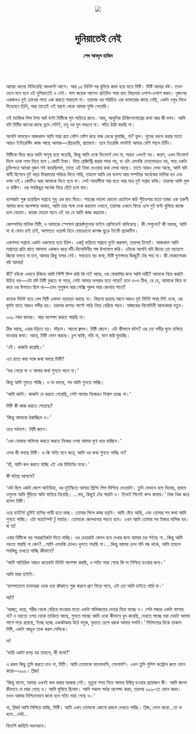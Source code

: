 <div align=center>
<img src=https://images.prothomalo.com/prothomalo-bangla%2F2021-03%2F12387708-6652-4d18-b0cf-9870b22676c5%2FMasuk_Art_03_03_2021.jpg?rect=0%2C88%2C1129%2C593&w=1200&ar=40%3A21&auto=format%2Ccompress&ogImage=true&mode=crop&overlay=&overlay_position=bottom&overlay_width_pct=1 />
<br><br>
<h1>দুনিয়াতেই নেই</h1> 
<h4>শেখ আবদুল হাকিম</h4>
<br><br>
</div>

আমরা আলো নিভিয়েছি আধঘণ্টা আগে। আর ১৫ মিনিট পর ঘুমিয়ে কাদা হয়ে যাবে মিষ্টি। মিষ্টি আমার বউ। তখন দেখে মনে হবে এই দুনিয়াতেই ও নেই। মাস কয়েক আগেও প্রতিদিন সারা রাত বিছানায় এপাশ–ওপাশ করত। দুজনের একজনও দুই চোখের পাতা এক করতে পারতাম না। তারপর ওর পরিচিত এক ডাক্তারের কাছে গেছি, একটা ওষুধ লিখে দিয়েছেন তিনি, আর তাতেই ওই যন্ত্রণা থেকে আমরা মুক্তি পেয়েছি।

ওই ম্যাজিক পিল টানা আট ঘণ্টা মিষ্টিকে ঘুম পাড়িয়ে রাখে। আহ্, আধুনিক চিকিৎসাশাস্ত্রের কথা আর কী বলব। আমি যদি মিষ্টির কানের কাছে ড্রাম পেটাই, তবু ওর ঘুম ভাঙবে না। সত্যি ঠাট্টা করছি না।

আপনি ভাবছেন আজকাল আমি সারা রাত ভোঁশ ভোঁশ করে নাক ডেকে ঘুমাচ্ছি, না? ভুল। ঘুমের বদলে করার মতো আরও ইন্টারেস্টিং কাজ আছে আমার—ছেঁচড়ামি, প্রতারণা। তবে ইংরেজি নামটাই আমার বেশি পছন্দ চিটিং।

মিষ্টিকে বিয়ে করে আমি অসুস্থ হয়ে পড়েছি, কিন্তু আমি ওকে ডিভোর্স দেব না, অন্তত এখনই নয়। কারণ, এখন ডিভোর্স দিলে ওকে নগদ দিতে হবে ১ কোটি টাকা। বিয়ে রেজিস্ট্রি করার সময় নয়, বা এটা এমনকি দেনমোহরও নয়, পরে একটা চুক্তিপত্রে আমরা দুজন সই করেছিলাম, তাতে এই টাকা দেওয়ার কথা লেখা আছে। তাতে আরও লেখা আছে, আমি যদি স্বামী হিসেবে দুই বছর বিশ্বস্ততার পরিচয় দিতে পারি, তাহলে আমি ওর ব্যবসা আর সম্পত্তির অর্ধেকের মালিক হব এবং নগদ ওই ১ কোটিও আর আমাকে দিতে হবে না। সেই সময়সীমা পার হতে আর মাত্র দুই সপ্তাহ বাকি। তারপর আমি মুক্ত ও স্বাধীন। ওর সবকিছুর অর্ধেক নিয়ে হেঁটে চলে যাব।

ব্যাপারটা শুরু হয়েছিল সপ্তাহে শুধু এক রাত দিয়ে। শহরের ভালো কোনো হোটেলে কচি পুঁইডগার মতো তাজা এক তরুণী আমার জন্য অপেক্ষায় থাকত, আমি তার সঙ্গে দেখা করতাম ওখানে, তারপর এখানে ফিরে এসে দুই ঘণ্টা ঘুমিয়ে কাজে চলে যেতাম। কাজে যেতাম মানে এই নয় যে আমি কাজ করতাম।

কোম্পানির মালিক মিষ্টি, ও আমাকে স্পেশাল প্রজেক্টগুলোর ভাইস প্রেসিডেন্ট বানিয়েছে। কী সেগুলো? কী আবার, আমি যা বা যেমন চাই তাই, আপাতত ওয়েস্ট বিনে মোচড়ানো কাগজ ছুড়ে টার্গেট প্র্যাকটিস।

একসময় সপ্তাহে একটা একঘেয়ে হয়ে উঠল। একটু বাড়িয়ে সপ্তাহে দুটো করলাম, তারপর তিনটে। আজকাল আমি সপ্তাহের প্রতি রাতে আলাদা একজন করে নটী-বিনোদিনীর সঙ্গ উপভোগ করি। এটাকে আপনি যদি জিয়ো তো অ্যায়সে জিয়ো বলতে না চান, আমার কিছু বলার নেই। সবচেয়ে বড় কথা, মিষ্টি ঘুণাক্ষরে কিচ্ছুটি টের পায় না। কী বোকাসোকা বউ আমার!

কী? বউকে এভাবে ঠকিয়ে আমি গিল্টি ফিল করি কি না? আরে, ওর বোকামির জন্য আমি দায়ী? আমাকে বিয়ে করাটা উচিত নয়—এটা যদি মিষ্টি বুঝতে না পারে, সেটা আমার অপরাধ হতে পারে? তবে এ–ও ঠিক, হে হে, আমাকে বিয়ে না করে ওর উপায়ও ছিল না—এমন সুপুরুষ আর সেক্সি পুরুষ আর কোথায় পাবে?

কয়েক মিনিট হয়ে গেল মিষ্টি একদম নড়াচড়া করছে না। বিছানা ছাড়ার আগে আরও দুই মিনিট সময় দিই ওকে, ওর ঘুমটা যাতে আরও গভীর হয়। তারপর কাপড় পাল্টে গাড়ি নিয়ে বেরিয়ে পড়ব। আজকের বিনোদিনী আনকোরা নতুন।

৩৩০ নম্বর কামরা। আর অপেক্ষা করতে পারছি না।

ঠিক আছে, এবার উঠতে হয়। দাঁড়ান। আলো জ্বলল। মিষ্টি জেগে। এটা কীভাবে ঘটল? ওর তো গভীর ঘুমে তলিয়ে যাওয়ার কথা। আরে, মিষ্টি ফোন করছে। চুপ থাকি, নড়ি না, ভান করি ঘুমাচ্ছি।

‘এই। কাজটা করেছি।’

এত রাতে কার সঙ্গে কথা বলছে মিষ্টি?

‘ভয় পেয়ো না ও আমার কথা শুনতে পাবে না।’

কিন্তু আমি শুনতে পাচ্ছি। ও যা বলছে, সব আমি শুনতে পাচ্ছি।

‘আমি জানি। কাজটা যে করতে পেরেছি, সেটা আমার নিজেরও বিশ্বাস হচ্ছে না।’

মিষ্টি কী কাজ করতে পেরেছে?

‘কিন্তু আমাকে ঠকাচ্ছিল ও।’

ওরে সর্বনাশ। মিষ্টি জানে।

‘এবং বোকার অভিনয় করতে করতে নিজের ওপর আমার ঘৃণা ধরে যাচ্ছিল।’

এসব কী বলছে মিষ্টি। ও কি সত্যি মনে করে, আমি ওর কথা শুনতে পাচ্ছি না?

‘হ্যাঁ, আমি কল করতে যাচ্ছি এই এক মিনিটের মধ্যে।’

কী ঘটছে আসলে?

‘ওটা ছিল একটা জোশ আইডিয়া, ওর হুইস্কিতে আমার স্লিপিং পিল মিশিয়ে দেওয়াটা। তুমি যেভাবে বলে দিয়েছ, প্রথমে ওগুলো আমি গুঁড়িয়ে আটা বানিয়ে নিয়েছি। ...নাহ্, কিছুই টের পায়নি ও। তিনটে পিলেই কম্ম কাবার।’ খিক খিক করে হাসল মিষ্টি।

ওরে ডাইনি! তুমিই হাসির পাত্রী হতে যাচ্ছ। তোমার পিলে কাজ হয়নি। আমি বেঁচে আছি, এবং তোমার সব কথা আমি শুনতে পাচ্ছি। এটা অ্যাটেম্পট টু মার্ডার। তোমাকে জেলখানায় পচতে হবে। এখন আমি তোমার সব টাকার মালিক হব। হা হা!

এবার মিষ্টিকে বড় সারপ্রাইজটা দিতে যাচ্ছি। ওর চেহারাটা কেমন হবে দেখার জন্য আমার তর সইছে না...কিন্তু আমি নড়তে পারছি না কেন?...আমি এমনকি চোখও খুলতে পারছি না।...কিন্তু আমার চোখ যদি বন্ধ থাকে, আমি তাহলে সবকিছু দেখতে পাচ্ছি কীভাবে?

‘আমি অতিরিক্ত আরও কয়েকটা মিনিট অপেক্ষা করছি, ও সত্যি মারা গেছে কি না নিশ্চিত হওয়ার জন্য।’

আমি মারা যাইনি।

‘হাসপাতালে ডাক্তাররা ওকে ধরে ঝাঁকাতে শুরু করলে প্রাণ ফিরে পাবে, এটা তো আমি চাইতে পারি না।’

অ্যাঁ?

‘আচ্ছা, ধরো, শরীর থেকে বেরিয়ে যাওয়ার মতো একটা অভিজ্ঞতার ভেতর দিয়ে যাচ্ছে ও। সেটা মজার একটা ব্যাপার না? ও হয়তো ওপর থেকে তাকিয়ে আছে, শুনতে পাচ্ছে আমি ওকে কীভাবে খুন করেছি, দেখতে পাচ্ছে মরা দেহটা আমার পাশে পড়ে রয়েছে, ইচ্ছে হচ্ছে একঝটকায় উঠে বসুক, দুহাতে চেপে ধরুক আমার গলাটা।’ সিলিংয়ের দিকে তাকাল মিষ্টি, একটা আঙুল তাক করল সেদিকে।

না!

‘ভারি একটা রগড় হয় তাহলে, কী বলো?’

এ রকম কিছু তুমি করতে চাও না, মিষ্টি। আমি তোমাকে ভালোবাসি, সোনামণি। এখন তুমি পুলিশ কন্ট্রোল রুমে ফোন করো—৯৯৯। প্লিজ!

‘কিন্তু থামো, আমার এখনই কল করার দরকার নেই। মৃত্যুর সময় নিয়ে আমার উদ্বিগ্ন হওয়ার প্রয়োজন কী। আমি জানব কীভাবে যে মারা গেছে ও। আমি ঘুমিয়ে ছিলাম। আমি সকাল পর্যন্ত অপেক্ষা করব, তারপর ৯৯৯–তে ফোন করব। তখন আমার নিশ্চিতভাবে জানা হবে সত্যি মারা গেছে ও।’

না, প্লিজ! আমি মিলিয়ে যাচ্ছি, মিষ্টি। আমি এখন তোমাকে কোনো রকমে দেখতে পাচ্ছি। প্লিজ, ফোন করো...তা না হলে...দেরি...

বিদেশি কাহিনি অবলম্বনে।
